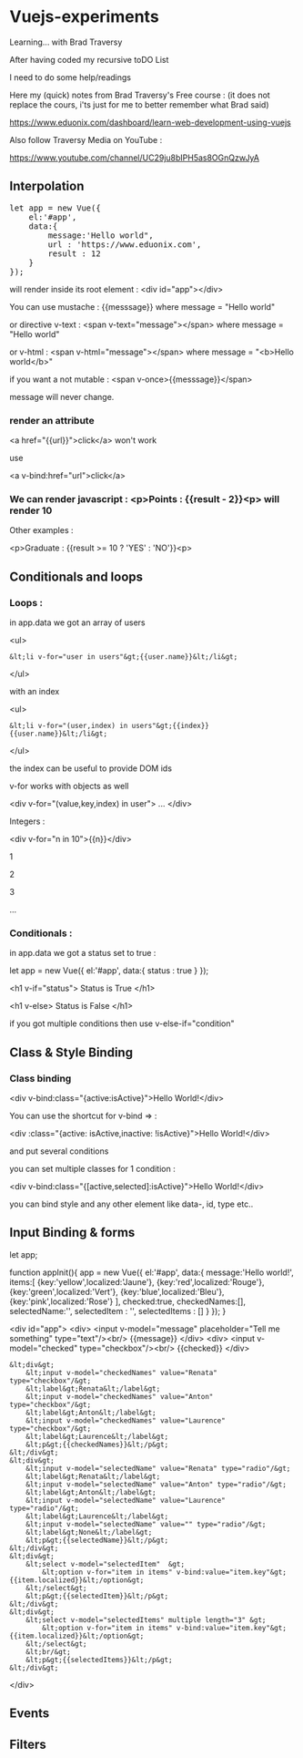 # Vuejs-experiments

Learning... with Brad Traversy

After having coded my recursive toDO List

I need to do some help/readings

Here my (quick) notes from Brad Traversy's Free course : (it does not replace the cours, i'ts just for me to better remember what Brad said)

https://www.eduonix.com/dashboard/learn-web-development-using-vuejs

Also follow Traversy Media on YouTube : 

https://www.youtube.com/channel/UC29ju8bIPH5as8OGnQzwJyA

## Interpolation

<pre>
let app = new Vue({
	el:'#app',
	data:{
		message:'Hello world",
		url : 'https://www.eduonix.com',
		result : 12
	}
});
</pre>

will render inside its root element : &lt;div id="app"&gt;&lt;/div&gt;

You can use mustache : {{messsage}} where message = "Hello world"

or directive v-text : &lt;span v-text="message"&gt;&lt;/span&gt; where message = "Hello world"

or v-html : &lt;span v-html="message"&gt;&lt;/span&gt; where message = "&lt;b&gt;Hello world&lt;/b&gt;"

if you want a not mutable : &lt;span v-once&gt;{{messsage}}&lt;/span&gt;

message will never change.

### render an attribute

&lt;a href="{{url}}"&gt;click&lt;/a&gt; won't work

use

&lt;a v-bind:href="url"&gt;click&lt;/a&gt;

### We can render javascript : &lt;p&gt;Points : {{result - 2}}&lt;p&gt; will render 10

Other examples :

&lt;p&gt;Graduate : {{result &gt;= 10 ? 'YES' : 'NO'}}&lt;p&gt;

## Conditionals and loops

### Loops :

in app.data we got an array of users

&lt;ul&gt;

	&lt;li v-for="user in users"&gt;{{user.name}}&lt;/li&gt;
	
&lt;/ul&gt;

with an index 

&lt;ul&gt;

	&lt;li v-for="(user,index) in users"&gt;{{index}} {{user.name}}&lt;/li&gt;
	
&lt;/ul&gt;

the index can be useful to provide DOM ids

v-for works with objects as well

&lt;div v-for="(value,key,index) in user"&gt;
	...
&lt;/div&gt;

Integers :

&lt;div v-for="n in 10"&gt;{{n}}&lt;/div&gt;

1

2

3

...

### Conditionals :

in app.data we got a status set to true :

let app = new Vue({
	el:'#app',
	data:{
		status : true
	}
});

&lt;h1 v-if="status"&gt;
	Status is True
&lt;/h1&gt;

&lt;h1 v-else&gt;
	Status is False
&lt;/h1&gt;

if you got multiple conditions then use v-else-if="condition"

## Class & Style Binding

### Class binding

&lt;div v-bind:class="{active:isActive}"&gt;Hello World!&lt;/div&gt;

You can use the shortcut for v-bind =&gt; :

&lt;div :class="{active: isActive,inactive: !isActive}"&gt;Hello World!&lt;/div&gt;

and put several conditions 

you can set multiple classes for 1 condition : 

&lt;div v-bind:class="{[active,selected]:isActive}"&gt;Hello World!&lt;/div&gt;

you can bind style and any other element like data-, id, type etc..

## Input Binding & forms

let app;

function appInit(){
	app = new Vue({
		el:'#app',
		data:{
			message:'Hello world!',
			items:[
				{key:'yellow',localized:'Jaune'},
				{key:'red',localized:'Rouge'},
				{key:'green',localized:'Vert'},
				{key:'blue',localized:'Bleu'},
				{key:'pink',localized:'Rose'}
			],
			checked:true,
			checkedNames:[],
			selectedName:'',
			selectedItem : '',
			selectedItems : []
		}
	});
}

&lt;div id="app"&gt;
	&lt;div&gt;
		&lt;input v-model="message" placeholder="Tell me something" type="text"/&gt;&lt;br/&gt;
		{{message}}
	&lt;/div&gt;
	&lt;div&gt;
		&lt;input v-model="checked"  type="checkbox"/&gt;&lt;br/&gt;
		{{checked}}
	&lt;/div&gt;
	
	&lt;div&gt;
		&lt;input v-model="checkedNames" value="Renata" type="checkbox"/&gt;
		&lt;label&gt;Renata&lt;/label&gt;
		&lt;input v-model="checkedNames" value="Anton" type="checkbox"/&gt;
		&lt;label&gt;Anton&lt;/label&gt;
		&lt;input v-model="checkedNames" value="Laurence" type="checkbox"/&gt;
		&lt;label&gt;Laurence&lt;/label&gt;
		&lt;p&gt;{{checkedNames}}&lt;/p&gt;
	&lt;/div&gt;
	&lt;div&gt;
		&lt;input v-model="selectedName" value="Renata" type="radio"/&gt;
		&lt;label&gt;Renata&lt;/label&gt;
		&lt;input v-model="selectedName" value="Anton" type="radio"/&gt;
		&lt;label&gt;Anton&lt;/label&gt;
		&lt;input v-model="selectedName" value="Laurence" type="radio"/&gt;
		&lt;label&gt;Laurence&lt;/label&gt;
		&lt;input v-model="selectedName" value="" type="radio"/&gt;
		&lt;label&gt;None&lt;/label&gt;
		&lt;p&gt;{{selectedName}}&lt;/p&gt;
	&lt;/div&gt;
	&lt;div&gt;
		&lt;select v-model="selectedItem"  &gt;
			&lt;option v-for="item in items" v-bind:value="item.key"&gt;{{item.localized}}&lt;/option&gt;
		&lt;/select&gt;
		&lt;p&gt;{{selectedItem}}&lt;/p&gt;
	&lt;/div&gt;
	&lt;div&gt;
		&lt;select v-model="selectedItems" multiple length="3" &gt;
			&lt;option v-for="item in items" v-bind:value="item.key"&gt;{{item.localized}}&lt;/option&gt;
		&lt;/select&gt;
		&lt;br/&gt;
		&lt;p&gt;{{selectedItems}}&lt;/p&gt;
	&lt;/div&gt;
&lt;/div&gt;

## Events

## Filters
